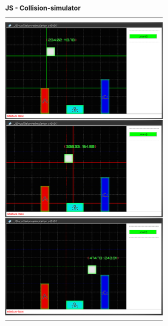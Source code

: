 ## JS - Collision-simulator

----
![images](screen-shots/Collision-simulator-1.png)
![images](screen-shots/Collision-simulator-2.png)
![images](screen-shots/Collision-simulator-3.png)

----

